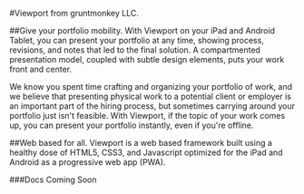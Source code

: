 #Viewport from gruntmonkey LLC.

##Give your portfolio mobility.
With Viewport on your iPad and Android Tablet, you can present your portfolio at any time, showing process, revisions, and notes that led to the final solution. A compartmented presentation model, coupled with subtle design elements, puts your work front and center.

We know you spent time crafting and organizing your portfolio of work, and we believe that presenting physical work to a potential client or employer is an important part of the hiring process, but sometimes carrying around your portfolio just isn't feasible. With Viewport, if the topic of your work comes up, you can present your portfolio instantly, even if you're offline.

##Web based for all.
Viewport is a web based framework built using a healthy dose of HTML5, CSS3, and Javascript optimized for the iPad and Android as a progressive web app (PWA).

###Docs Coming Soon 
